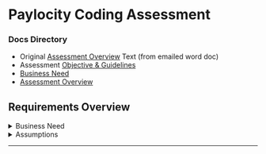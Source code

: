 # Paylocity Coding Assessment

### Docs Directory
* Original [Assessment Overview](docs/original-requirements-text.md) Text (from emailed word doc)
* Assessment [Objective & Guidelines](docs/assessment-overview.md)
* [Business Need](docs/assessment-overview.md)
* [Assessment Overview](docs/assessment-overview.md)

## Requirements Overview


<details>
  <summary>Business Need</summary>

  <br>
  
  
  ---

</details>

<details>
  <summary>Assumptions</summary>

  <br>

  **_You can make the following assumptions_**:
  * All employees are paid $2000 per paycheck <u>**_before_**</u> deductions
  * There are <u>**_26_**</u> paychecks in a year
</details>

---

